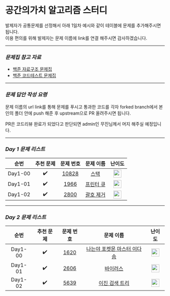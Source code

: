<!-- prettier-ignore-start -->

# 공간의가치 알고리즘 스터디


발제자가 공통문제를 선정해서 아래 1일차 예시와 같이 테이블에 문제를 추가해주시면 됩니다.<br>
이용 편의를 위해 발제자는 문제 이름에 link를 연결 해주시면 감사하겠습니다.<br>


---

### **_문제집 참고 자료_**

-   [백준 자료구조 문제집](https://www.acmicpc.net/problemset?sort=ac_desc&algo=175)
-   [백준 코드테스트 문제집](https://github.com/tony9402/baekjoon)

---

### **_문제 답안 작성 요령_**<br>

문제 이름의 url link를 통해 문제를 푸시고 통과한 코드를 각자 forked branch에서 본인의 폴더 안에 push 해준 후 upstream으로 PR 올려주시면 됩니다.

PR은 코드리뷰 완료가 되었다고 판단되면 admin인 무진님께서 머지 해주실 예정입니다.

---

### **_Day 1 문제 리스트_**

|  순번   |     추천 문제      |                                 문제 번호                                 |                                  문제 이름                                   |                                       난이도                                       |
| :-----: | :----------------: | :-----------------------------------------------------------------------: | :--------------------------------------------------------------------------: | :--------------------------------------------------------------------------------: |
| Day1-00 | :heavy_check_mark: | <a href="https://www.acmicpc.net/problem/10828" target="_blank">10828</a> |   <a href="https://www.acmicpc.net/problem/10828" target="_blank">스택</a>   | <img height="25px" width="25px" src="https://static.solved.ac/tier_small/7.svg"/>  |
| Day1-01 | :heavy_check_mark: |  <a href="https://www.acmicpc.net/problem/1966" target="_blank">1966</a>  | <a href="https://www.acmicpc.net/problem/1966" target="_blank">프린터 큐</a> | <img height="25px" width="25px" src="https://static.solved.ac/tier_small/8.svg"/>  |
| Day1-02 | :heavy_check_mark: |  <a href="https://www.acmicpc.net/problem/2800" target="_blank">2800</a>  | <a href="https://www.acmicpc.net/problem/2800" target="_blank">괄호 제거</a> | <img height="25px" width="25px" src="https://static.solved.ac/tier_small/11.svg"/> |

---

### **_Day 2 문제 리스트_**

|  순번   |     추천 문제      |                                 문제 번호                                 |                                  문제 이름                                   |                                       난이도                                       |
| :-----: | :----------------: | :-----------------------------------------------------------------------: | :--------------------------------------------------------------------------: | :--------------------------------------------------------------------------------: |
| Day1-00 | :heavy_check_mark: | <a href="https://www.acmicpc.net/problem/1620" target="_blank">1620</a> |   <a href="https://www.acmicpc.net/problem/1620" target="_blank">나는야 포켓몬 마스터 이다솜</a>   | <img height="25px" width="25px" src="https://static.solved.ac/tier_small/7.svg"/>  |
| Day1-01 | :heavy_check_mark: |  <a href="https://www.acmicpc.net/problem/2606" target="_blank">2606</a>  | <a href="https://www.acmicpc.net/problem/2606" target="_blank"> 바이러스</a> | <img height="25px" width="25px" src="https://static.solved.ac/tier_small/8.svg"/> |
| Day1-02 | :heavy_check_mark: |  <a href="https://www.acmicpc.net/problem/5639" target="_blank">5639</a>  | <a href="https://www.acmicpc.net/problem/5639" target="_blank">이진 검색 트리</a> | <img height="25px" width="25px" src="https://static.solved.ac/tier_small/12.svg"/>  |
